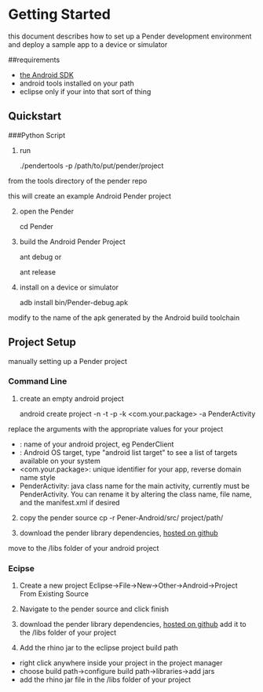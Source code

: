 # Getting Started
this document describes how to set up a Pender development environment and deploy a sample app to a device or simulator

##requirements 
- [the Android SDK](http://developer.android.com/sdk/index.html)
- android tools installed on your path
- eclipse
only if your into that sort of thing

## Quickstart
###Python Script

1. run

    ./pendertools -p /path/to/put/pender/project

from the tools directory of the pender repo

this will create an example Android Pender project 

2. open the Pender 

    cd Pender

3. build the Android Pender Project

    ant debug
or

    ant release

4. install on a device or simulator

    adb install bin/Pender-debug.apk

modify to the name of the apk generated by the Android build toolchain
 
## Project Setup

manually setting up a Pender project

### Command Line

1. create an empty android project

    android create project -n <ProjectName> -t <TargetID> -p <ProjectPath> -k <com.your.package> -a PenderActivity

replace the arguments with the appropriate values for your project
* <ProjectName>: name of your android project, eg PenderClient
* <TargetID>: Android OS target, type "android list target" to see a list of targets available on your system
* <com.your.package>: unique identifier for your app, reverse domain name style
* PenderActivity: java class name for the main activity, currently must be PenderActivity. You can rename it by altering the class name, file name, and the manifest.xml if desired

2. copy the pender source
    cp -r Pener-Android/src/ project/path/

3. download the pender library dependencies, [hosted on github](https://github.com/downloads/lorinbeer/pender-android/rhino1_7R2.jar)

move to the /libs folder of your android project

### Ecipse

1. Create a new project
Eclipse->File->New->Other->Android->Project From Existing Source

2. Navigate to the pender source
and click finish

3. download the pender library dependencies, [hosted on github](https://github.com/downloads/lorinbeer/pender-android/rhino1_7R2.jar)
add it to the /libs folder of your project

4. Add the rhino jar to the eclipse project build path
- right click anywhere inside your project in the project manager
- choose build path->configure build path->libraries->add jars
- add the rhino jar file in the /libs folder of your project

